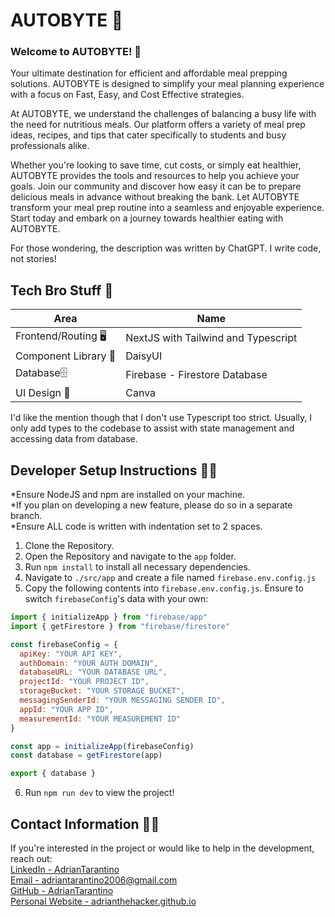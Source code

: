 # AUTOBYTE 🥕

### Welcome to AUTOBYTE! 👋
Your ultimate destination for efficient and affordable meal prepping solutions. AUTOBYTE is designed to simplify your meal planning experience with a focus on Fast, Easy, and Cost Effective strategies. 

At AUTOBYTE, we understand the challenges of balancing a busy life with the need for nutritious meals. Our platform offers a variety of meal prep ideas, recipes, and tips that cater specifically to students and busy professionals alike. 

Whether you're looking to save time, cut costs, or simply eat healthier, AUTOBYTE provides the tools and resources to help you achieve your goals. Join our community and discover how easy it can be to prepare delicious meals in advance without breaking the bank. Let AUTOBYTE transform your meal prep routine into a seamless and enjoyable experience. Start today and embark on a journey towards healthier eating with AUTOBYTE.

For those wondering, the description was written by ChatGPT. I write code, not stories!

## Tech Bro Stuff 🤖
| Area | Name |
| --------- | ---- |
| Frontend/Routing 🖥️| NextJS with Tailwind and Typescript |
| Component Library 🧩 | DaisyUI |
| Database🗄️ | Firebase - Firestore Database |
| UI Design 🎨 | Canva |

I'd like the mention though that I don't use Typescript too strict. Usually, I only add types to the codebase to assist with state management and accessing data from database.

## Developer Setup Instructions 🧑‍💻
*Ensure NodeJS and npm are installed on your machine.<br>
*If you plan on developing a new feature, please do so in a separate branch.<br>
*Ensure ALL code is written with indentation set to 2 spaces.
1. Clone the Repository.
2. Open the Repository and navigate to the `app` folder.
3. Run `npm install` to install all necessary dependencies.
4. Navigate to `./src/app` and create a file named `firebase.env.config.js`
5. Copy the following contents into `firebase.env.config.js`. Ensure to switch `firebaseConfig`'s data with your own:

```js
import { initializeApp } from "firebase/app"
import { getFirestore } from "firebase/firestore"

const firebaseConfig = {
  apiKey: "YOUR API KEY",
  authDomain: "YOUR AUTH DOMAIN",
  databaseURL: "YOUR DATABASE URL",
  projectId: "YOUR PROJECT ID",
  storageBucket: "YOUR STORAGE BUCKET",
  messagingSenderId: "YOUR MESSAGING SENDER ID",
  appId: "YOUR APP ID",
  measurementId: "YOUR MEASUREMENT ID"
}

const app = initializeApp(firebaseConfig)
const database = getFirestore(app)

export { database }
```
6. Run `npm run dev` to view the project!

## Contact Information 🙋‍♂️
If you're interested in the project or would like to help in the development, reach out:<br>
[LinkedIn - AdrianTarantino](https://www.linkedin.com/in/adriantarantino/)<br>
[Email - adriantarantino2006@gmail.com](mailto:adriantarantino2006@gmail.com)<br>
[GitHub - AdrianTarantino](https://github.com/AdrianTarantino)<br>
[Personal Website - adrianthehacker.github.io](https://adrianthehacker.github.io)<br>
